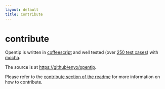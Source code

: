 ```yaml
---
layout: default
title: Contribute
---
```


contribute
==========

Opentip is written in [coffeescript](http://coffeescript.org) and well tested
(over [250 test cases](https://raw.github.com/enyo/opentip/develop/files/tests.png)) with
[mocha](http://visionmedia.github.com/mocha/).

The source is at [https://github/enyo/opentip](https://github.com/enyo/opentip).

Please refer to the [contribute section of the readme](https://github.com/enyo/opentip/tree/develop#contribute)
for more information on how to contribute.
